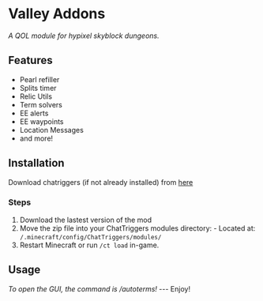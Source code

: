 # Valley Addons
_A QOL module for hypixel skyblock dungeons._ 

## Features 
- Pearl refiller
- Splits timer
- Relic Utils
- Term solvers
- EE alerts
- EE waypoints
- Location Messages
- and more!
  
## Installation 
Download chatriggers (if not already installed) from [here](https://chattriggers.com/) 

### Steps 
1. Download the lastest version of the mod
2. Move the zip file into your ChatTriggers modules directory: - Located at: `/.minecraft/config/ChatTriggers/modules/`
3. Restart Minecraft or run `/ct load` in-game.

## Usage
_To open the GUI, the command is /autoterms!_ --- Enjoy!
